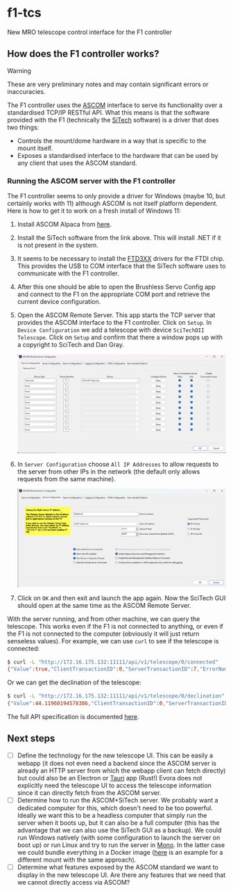 # f1-tcs

New MRO telescope control interface for the F1 controller

## How does the F1 controller works?

> [!WARNING]
> These are very preliminary notes and may contain significant errors or inaccuracies.

The F1 controller uses the [ASCOM](https://ascom-standards.org/index.htm) interface to serve its functionality over a standardised TCP/IP RESTful API. What this means is that the software provided with the F1 (technically the [SiTech](http://siderealtechnology.com/SiTechSetup095Z.exe) software) is a driver that does two things:

- Controls the mount/dome hardware in a way that is specific to the mount itself.
- Exposes a standardised interface to the hardware that can be used by any client that uses the ASCOM standard.

### Running the ASCOM server with the F1 controller

The F1 controller seems to only provide a driver for Windows (maybe 10, but certainly works with 11) although ASCOM is not itself platform dependent. Here is how to get it to work on a fresh install of Windows 11:

1. Install ASCOM Alpaca from [here](https://ascom-standards.org/Downloads/Index.htm).
2. Install the SiTech software from the link above. This will install .NET if it is not present in the system.
3. It seems to be necessary to install the [FTD3XX](https://ftdichip.com/drivers/d3xx-drivers/) drivers for the FTDI chip. This provides the USB to COM interface that the SiTech software uses to communicate with the F1 controller.
4. After this one should be able to open the Brushless Servo Config app and connect to the F1 on the appropriate COM port and retrieve the current device configuration.
5. Open the ASCOM Remote Server. This app starts the TCP server that provides the ASCOM interface to the F1 controller. Click on `Setup`. In `Device Configuration` we add a telescope with device `SciTechDII Telescope`. Click on `Setup` and confirm that there a window pops up with a copyright to SciTech and Dan Gray.

    ![Setup telescope](SetupTelescope.png)

6. In `Server Configuration` choose `All IP Addresses` to allow requests to the server from other IPs in the network (the default only allows requests from the same machine).

    ![Server configuration](SetupServer.png)

7. Click on `OK` and then exit and launch the app again. Now the SciTech GUI should open at the same time as the ASCOM Remote Server.

With the server running, and from other machine, we can query the telescope. This works even if the F1 is not connected to anything, or even if the F1 is not connected to the computer (obviously it will just return senseless values). For example, we can use `curl` to see if the telescope is connected:

```bash
$ curl -L "http://172.16.175.132:11111/api/v1/telescope/0/connected"
{"Value":true,"ClientTransactionID":0,"ServerTransactionID":7,"ErrorNumber":0,"ErrorMessage":""}
```

Or we can get the declination of the telescope:

```bash
$ curl -L "http://172.16.175.132:11111/api/v1/telescope/0/declination"
{"Value":44.11960194578386,"ClientTransactionID":0,"ServerTransactionID":4,"ErrorNumber":0,"ErrorMessage":""}
```

The full API specification is documented [here](https://ascom-standards.org/api/).

## Next steps

- [ ] Define the technology for the new telescope UI. This can be easily a webapp (it does not even need a backend since the ASCOM server is already an HTTP server from which the webapp client can fetch directly) but could also be an Electron or [Tauri](https://v2.tauri.app) app (Rust!) Evora does not explicitly need the telescope UI to access the telescope information since it can directly fetch from the ASCOM server.
- [ ] Determine how to run the ASCOM+SiTech server. We probably want a dedicated computer for this, which doesn't need to be too powerful. Ideally we want this to be a headless computer that simply run the server when it boots up, but it can also be a full computer (this has the advantage that we can also use the SiTech GUI as a backup). We could run Windows natively (with some configuration to launch the server on boot up) or run Linux and try to run the server in [Mono](https://www.mono-project.com). In the latter case we could bundle everything in a Docker image ([here](https://github.com/sdss/lvmpwi/blob/0.0.39/container/Dockerfile) is an example for a different mount with the same approach).
- [ ] Determine what features exposed by the ASCOM standard we want to display in the new telescope UI. Are there any features that we need that we cannot directly access via ASCOM?
